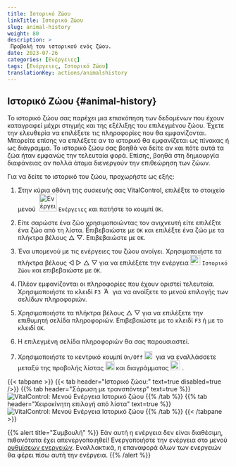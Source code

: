 ```yaml
---
title: Ιστορικό Ζώου
linkTitle: Ιστορικό Ζώου
slug: animal-history
weight: 80
description: >
 Προβολή του ιστορικού ενός ζώου.
date: 2023-07-26
categories: [Ενέργειες]
tags: [Ενέργειες, Ιστορικό Ζώου]
translationKey: actions/animalshistory
---
```


## Ιστορικό Ζώου {#animal-history}

Το ιστορικό ζώου σας παρέχει μια επισκόπηση των δεδομένων που έχουν καταγραφεί μέχρι στιγμής και της εξέλιξης του επιλεγμένου ζώου. Έχετε την ελευθερία να επιλέξετε τις πληροφορίες που θα εμφανίζονται. Μπορείτε επίσης να επιλέξετε αν το ιστορικό θα εμφανίζεται ως πίνακας ή ως διάγραμμα. Το ιστορικό ζώου σας βοηθά να δείτε αν και πότε αυτά τα ζώα ήταν εμφανώς την τελευταία φορά. Επίσης, βοηθά στη δημιουργία διαφάνειας αν πολλά άτομα διενεργούν την επιθεώρηση των ζώων.

Για να δείτε το ιστορικό του ζώου, προχωρήστε ως εξής:

1. Στην κύρια οθόνη της συσκευής σας VitalControl, επιλέξτε το στοιχείο μενού &nbsp;<img src="/icons/actions.svg" width="40" align="bottom" alt="Ενέργειες" />  `Ενέργειες` και πατήστε το κουμπί `OK`.

2. Είτε σαρώστε ένα ζώο χρησιμοποιώντας τον ανιχνευτή είτε επιλέξτε ένα ζώο από τη λίστα. Επιβεβαιώστε με `OK` και επιλέξτε ένα ζώο με τα πλήκτρα βέλους △ ▽. Επιβεβαιώστε με `OK`.

3. Ένα υπομενού με τις ενέργειες του ζώου ανοίγει. Χρησιμοποιήστε τα πλήκτρα βέλους ◁ ▷ △ ▽ για να επιλέξετε την ενέργεια <img src="/icons/actions/history.svg" width="23" align="bottom" alt="Ιστορικό Ζώου" /> `Ιστορικό Ζώου` και επιβεβαιώστε με `OK`.

4. Πλέον εμφανίζονται οι πληροφορίες που έχουν οριστεί τελευταία. Χρησιμοποιήστε το κλειδί `F3` &nbsp;<img src="/icons/footer/open-popup.svg" width="15" align="bottom" alt="Άνοιγμα αναδυόμενου μενού" /> για να ανοίξετε το μενού επιλογής των σελίδων πληροφοριών.

5. Χρησιμοποιήστε τα πλήκτρα βέλους △ ▽ για να επιλέξετε την επιθυμητή σελίδα πληροφοριών. Επιβεβαιώστε με το κλειδί `F3` ή με το κλειδί `OK`.

6. Η επιλεγμένη σελίδα πληροφοριών θα σας παρουσιαστεί.

7. Χρησιμοποιήστε το κεντρικό κουμπί `On/Off` <img src="/icons/footer/on-off.svg" width="18" align="bottom" alt="Κουμπί On/Off" />&nbsp; για να εναλλάσσετε μεταξύ της προβολής λίστας <img src="/icons/footer/list.svg" width="20" align="bottom" alt="Προβολή λίστας" /> και διαγράμματος <img src="/icons/footer/chart.svg" width="22" align="bottom" alt="Προβολή διαγράμματος" />&nbsp;.

{{< tabpane >}}
{{< tab header="Ιστορικό ζώου:" text=true disabled=true />}}
{{% tab header="Σάρωση με τρανσπόντερ" text=true %}}
![VitalControl: Μενού Ενέργεια Ιστορικό ζώου](../images/animalhistory-scan.png "Ιστορικό ζώου")
{{% /tab %}}
{{% tab header="Χειροκίνητη επιλογή από λίστα" text=true %}}
![VitalControl: Μενού Ενέργεια Ιστορικό ζώου](../images/animalhistory.png "Ιστορικό ζώου")
{{% /tab %}}
{{< /tabpane >}}

{{% alert title="Συμβουλή" %}}
Εάν αυτή η ενέργεια δεν είναι διαθέσιμη, πιθανότατα έχει απενεργοποιηθεί! Ενεργοποιήστε την ενέργεια στο μενού [ρυθμίσεων ενεργειών](../setting/). Εναλλακτικά, η επαναφορά όλων των ενεργειών θα φέρει πίσω αυτή την ενέργεια.
{{% /alert %}}
